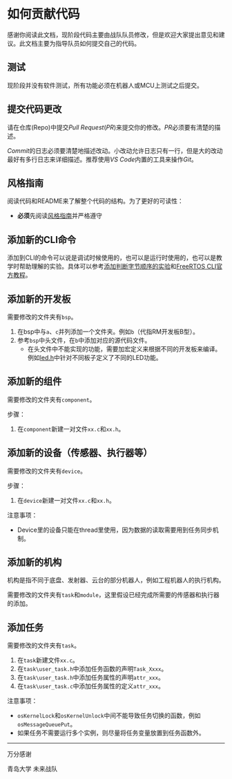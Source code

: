 # 如何贡献代码

感谢你阅读此文档，现阶段代码主要由战队队员修改，但是欢迎大家提出意见和建议。此文档主要为指导队员如何提交自己的代码。

## 测试

现阶段并没有软件测试，所有功能必须在机器人或MCU上测试之后提交。

## 提交代码更改

请在仓库(Repo)中提交*Pull Request*(*PR*)来提交你的修改。*PR*必须要有清楚的描述。

*Commit*的日志必须要清楚地描述改动。小改动允许日志只有一行，但是大的改动最好有多行日志来详细描述。推荐使用*VS Code*内置的工具来操作*Git*。

## 风格指南

阅读代码和README来了解整个代码的结构。为了更好的可读性：

* **必须**先阅读[风格指南](Doc/style_guide.md)并严格遵守

## 添加新的CLI命令

添加到CLI的命令可以说是调试时候使用的，也可以是运行时使用的，也可以是教学时帮助理解的实验。具体可以参考[添加判断字节顺序的实验](https://github.com/qsheeeeen/qdu-robomaster-mcu/commit/150460147dbc4f5b0ad7054c2591e01bba452495)和[FreeRTOS CLI官方教程](https://www.freertos.org/FreeRTOS-Plus/FreeRTOS_Plus_CLI/FreeRTOS_Plus_Command_Line_Interface.html)。

## 添加新的开发板

需要修改的文件夹有`bsp`。

1. 在bsp中与`a`、`c`并列添加一个文件夹。例如`b`（代指RM开发板B型）。
1. 参考`bsp`中头文件，在`b`中添加对应的源代码文件。
    * 在头文件中不能实现的功能，需要加宏定义来根据不同的开发板来编译。例如[led.h](https://github.com/qsheeeeen/qdu-robomaster-mcu/blob/2020/User/bsp/led.h)中针对不同板子定义了不同的LED功能。

## 添加新的组件

需要修改的文件夹有`component`。

步骤：

1. 在`component`新建一对文件`xx.c`和`xx.h`。

## 添加新的设备（传感器、执行器等）

需要修改的文件夹有`device`。

步骤：

1. 在`device`新建一对文件`xx.c`和`xx.h`。

注意事项：

* Device里的设备只能在thread里使用，因为数据的读取需要用到任务同步机制。

## 添加新的机构

机构是指不同于底盘、发射器、云台的部分机器人，例如工程机器人的执行机构。

需要修改的文件夹有`task`和`module`，这里假设已经完成所需要的传感器和执行器的添加。

## 添加任务

需要修改的文件夹有`task`。

1. 在`task`新建文件`xx.c`。
1. 在`task\user_task.h`中添加任务函数的声明`Task_Xxxx`。
1. 在`task\user_task.h`中添加任务属性的声明`attr_xxx`。
1. 在`task\user_task.c`中添加任务属性的定义`attr_xxx`。

注意事项：

* `osKernelLock`和`osKernelUnlock`中间不能导致任务切换的函数，例如`osMessageQueuePut`。
* 如果任务不需要运行多个实例，则尽量将任务变量放置到任务函数外。

---

万分感谢

青岛大学 未来战队
